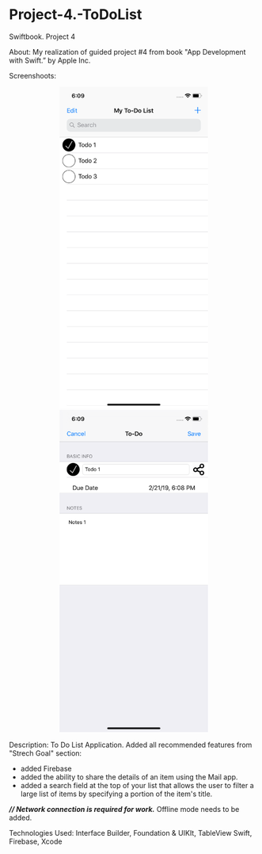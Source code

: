 # Project-4.-ToDoList
Swiftbook. Project 4

About: My realization of guided project #4 from book "App Development with Swift.” by Apple Inc.

Screenshoots:
<p align="center">
  <img src="https://github.com/soadap/Project-4.-ToDoList/blob/master/Screenshoots/screenshot1.png?raw=true" width="300" title="ss1">
  <img src="https://github.com/soadap/Project-4.-ToDoList/blob/master/Screenshoots/screenshot2.png?raw=true" width="300" title="ss2">
</p>

Description: To Do List Application.
Added all recommended features from "Strech Goal" section:

- added Firebase
- added the ability to share the details of an item using the Mail app.
- added a search field at the top of your list that allows the user to filter a large list of items by specifying a portion of the item's title.

<b><i>// Network connection is required for work.</i></b>
Offline mode needs to be added.

Technologies Used: Interface Builder, Foundation & UIKIt, TableView Swift, Firebase, Xcode
